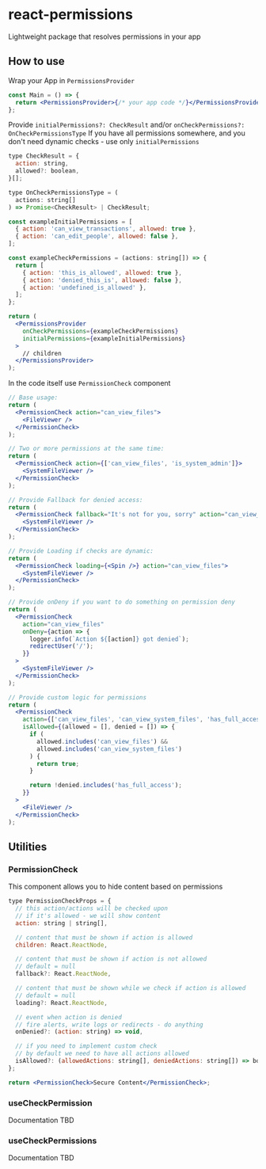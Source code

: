 # react-permissions

Lightweight package that resolves permissions in your app

## How to use

Wrap your App in `PermissionsProvider`

```jsx
const Main = () => {
  return <PermissionsProvider>{/* your app code */}</PermissionsProvider>;
};
```

Provide `initialPermissions?: CheckResult` and/or `onCheckPermissions?: OnCheckPermissionsType`
If you have all permissions somewhere, and you don't need dynamic checks - use only `initialPermissions`

```jsx
type CheckResult = {
  action: string,
  allowed?: boolean,
}[];

type OnCheckPermissionsType = (
  actions: string[]
) => Promise<CheckResult> | CheckResult;

const exampleInitialPermissions = [
  { action: 'can_view_transactions', allowed: true },
  { action: 'can_edit_people', allowed: false },
];

const exampleCheckPermissions = (actions: string[]) => {
  return [
    { action: 'this_is_allowed', allowed: true },
    { action: 'denied_this_is', allowed: false },
    { action: 'undefined_is_allowed' },
  ];
};

return (
  <PermissionsProvider
    onCheckPermissions={exampleCheckPermissions}
    initialPermissions={exampleInitialPermissions}
  >
    // children
  </PermissionsProvider>
);
```

In the code itself use `PermissionCheck` component

```jsx
// Base usage:
return (
  <PermissionCheck action="can_view_files">
    <FileViewer />
  </PermissionCheck>
);

// Two or more permissions at the same time:
return (
  <PermissionCheck action={['can_view_files', 'is_system_admin']}>
    <SystemFileViewer />
  </PermissionCheck>
);

// Provide Fallback for denied access:
return (
  <PermissionCheck fallback="It's not for you, sorry" action="can_view_files">
    <SystemFileViewer />
  </PermissionCheck>
);

// Provide Loading if checks are dynamic:
return (
  <PermissionCheck loading={<Spin />} action="can_view_files">
    <SystemFileViewer />
  </PermissionCheck>
);

// Provide onDeny if you want to do something on permission deny
return (
  <PermissionCheck
    action="can_view_files"
    onDeny={action => {
      logger.info(`Action ${[action]} got denied`);
      redirectUser('/');
    }}
  >
    <SystemFileViewer />
  </PermissionCheck>
);

// Provide custom logic for permissions
return (
  <PermissionCheck
    action={['can_view_files', 'can_view_system_files', 'has_full_access']}
    isAllowed={(allowed = [], denied = []) => {
      if (
        allowed.includes('can_view_files') &&
        allowed.includes('can_view_system_files')
      ) {
        return true;
      }

      return !denied.includes('has_full_access');
    }}
  >
    <FileViewer />
  </PermissionCheck>
);
```

## Utilities

### PermissionCheck

This component allows you to hide content based on permissions

```jsx
type PermissionCheckProps = {
  // this action/actions will be checked upon
  // if it's allowed - we will show content
  action: string | string[],

  // content that must be shown if action is allowed
  children: React.ReactNode,

  // content that must be shown if action is not allowed
  // default = null
  fallback?: React.ReactNode,

  // content that must be shown while we check if action is allowed
  // default = null
  loading?: React.ReactNode,

  // event when action is denied
  // fire alerts, write logs or redirects - do anything
  onDenied?: (action: string) => void,

  // if you need to implement custom check
  // by default we need to have all actions allowed
  isAllowed?: (allowedActions: string[], deniedActions: string[]) => boolean,
};

return <PermissionCheck>Secure Content</PermissionCheck>;
```

### useCheckPermission

Documentation TBD

### useCheckPermissions

Documentation TBD
